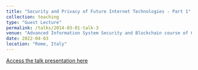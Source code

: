 ```yaml
---
title: "Security and Privacy of Future Internet Technologies - Part 1"
collection: teaching
type: "Guest Lecture"
permalink: /talks/2014-03-01-talk-3
venue: "Advanced Information System Security and Blockchain course of Computer Science Engineering Department at Sapienza University of Rome"
date: 2022-04-03
location: "Rome, Italy"
---
```

[Access the talk presentation here](https://drive.google.com/file/d/13zcQfersZAy5DRzy88mgiyqgxJ6grRyg/view)
